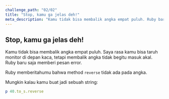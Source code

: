 ```yaml
---
challenge_path: "02/02"
title: "Stop, kamu ga jelas deh!"
meta_description: "Kamu tidak bisa membalik angka empat puluh. Ruby baru saja memberi pesan error. Ruby memberitahumu bahwa method reverse tidak ada pada angka."
---
```


## Stop, kamu ga jelas deh!

Kamu tidak bisa membalik angka empat puluh. Saya rasa kamu bisa taruh monitor di depan kaca, tetapi membalik angka tidak begitu masuk akal. Ruby baru saja memberi pesan error.

Ruby memberitahumu bahwa method `reverse` tidak ada pada angka.

Mungkin kalau kamu buat jadi sebuah string:

```ruby
p 40.to_s.reverse
```